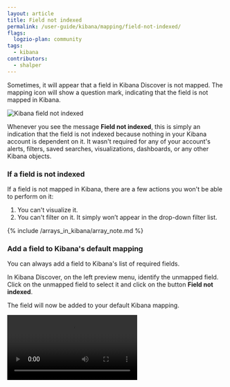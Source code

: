 ```yaml
---
layout: article
title: Field not indexed
permalink: /user-guide/kibana/mapping/field-not-indexed/
flags:
  logzio-plan: community
tags:
  - kibana
contributors:
  - shalper
---
```


Sometimes, it will appear that a field in Kibana Discover is not mapped. The mapping icon will show a <i class="fas fa-question"></i> question mark, indicating that the field is not mapped in Kibana. 


![Kibana field not indexed](https://dytvr9ot2sszz.cloudfront.net/logz-docs/kibana/field-not-indexed_aug2021.png)


Whenever you see the message **Field not indexed**, this is simply an indication that the field is not indexed because nothing in your Kibana account is dependent on it. It wasn't required for any of your account's alerts, filters, saved searches, visualizations, dashboards, or any other Kibana objects.

### If a field is not indexed

If a field is not mapped in Kibana, there are a few actions you won't be able to perform on it:

1. You can't visualize it.
2. You can't filter on it. It simply won’t appear in the drop-down filter list.

{% include /arrays_in_kibana/array_note.md %}
### Add a field to Kibana's default mapping

You can always add a field to Kibana's list of required fields.

In Kibana Discover, on the left preview menu, identify the unmapped field. Click on the unmapped field to select it and click on the button **Field not indexed**.

The field will now be added to your default Kibana mapping.

<video autoplay loop>
  <source src="https://dytvr9ot2sszz.cloudfront.net/logz-docs/kibana/refresh-kibana-mapping6.mp4" type="video/mp4" />
</video>
